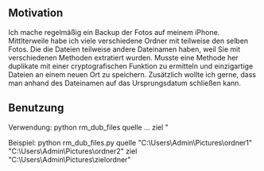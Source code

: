 ## Motivation 
Ich mache regelmäßig ein Backup der Fotos auf meinem iPhone.
Mittlterweile habe ich viele verschiedene Ordner mit teilweise den selben Fotos.
Die die Dateien teilweise andere Dateinamen haben, weil Sie mit verschiedenen Methoden extratiert wurden.
Musste eine Methode her duplikate mit einer cryptografischen Funktion zu ermitteln und einzigartige Dateien an einem neuen Ort zu speichern.
Zusätzlich wollte ich gerne, dass man anhand des Dateinamen auf das Ursprungsdatum schließen kann. 

## Benutzung
Verwendung: python rm_dub_files quelle <Ordner1> <Ordner2> ... ziel <Zielordner>"

Beispiel: python rm_dub_files.py quelle "C:\Users\Admin\Pictures\ordner1" "C:\Users\Admin\Pictures\ordner2" ziel "C:\Users\Admin\Pictures\zielordner"